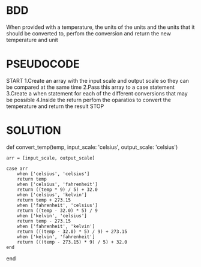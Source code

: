 # BDD 
When provided with a temperature, the units of the units and the units that it should be converted to, perfom the conversion and return the new temperature and unit 

# PSEUDOCODE
START
1.Create an array with the input scale and output scale so they can be compared at the same time
2.Pass this array to a case statement 
3.Create a when statement for each of the different conversions that may be possible
4.Inside the return perfom the oparatios to convert the temperature and return the result
STOP

# SOLUTION
def convert_temp(temp, input_scale: 'celsius', output_scale: 'celsius')

    arr = [input_scale, output_scale]

    case arr
        when ['celsius', 'celsius']
        return temp
        when ['celsius', 'fahrenheit']
        return ((temp * 9) / 5) + 32.0
        when ['celsius', 'kelvin']
        return temp + 273.15
        when ['fahrenheit', 'celsius']
        return ((temp - 32.0) * 5) / 9
        when ['kelvin', 'celsius']
        return temp - 273.15
        when ['fahrenheit', 'kelvin']
        return (((temp - 32.0) * 5) / 9) + 273.15
        when ['kelvin', 'fahrenheit']
        return (((temp - 273.15) * 9) / 5) + 32.0
    end
end